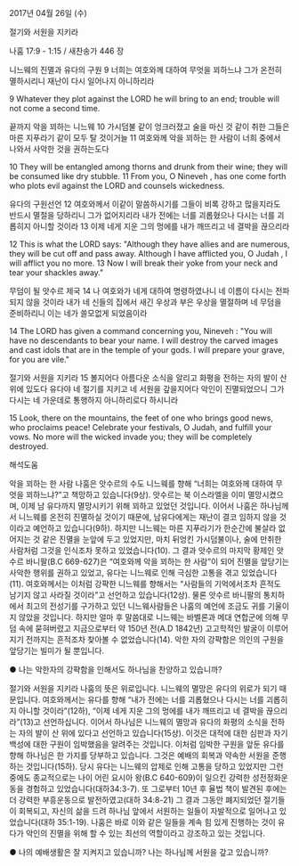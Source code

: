 2017년 04월 26일 (수)

절기와 서원을 지키라



나훔 17:9 - 1:15 / 새찬송가 446 장


니느웨의 진멸과 유다의 구원
9 너희는 여호와께 대하여 무엇을 꾀하느냐 그가 온전히 멸하시리니 재난이 다시 일어나지 아니하리라

9 Whatever they plot against the LORD he will bring to an end; trouble will not come a second time.

끝까지 악을 꾀하는 니느웨
10 가시덤불 같이 엉크러졌고 술을 마신 것 같이 취한 그들은 마른 지푸라기 같이 모두 탈 것이거늘 11 여호와께 악을 꾀하는 한 사람이 너희 중에서 나와서 사악한 것을 권하는도다

10 They will be entangled among thorns and drunk from their wine; they will be consumed like dry stubble. 11 From you, O Nineveh , has one come forth who plots evil against the LORD and counsels wickedness.

유다의 구원선언
12 여호와께서 이같이 말씀하시기를 그들이 비록 강하고 많을지라도 반드시 멸절을 당하리니 그가 없어지리라 내가 전에는 너를 괴롭혔으나 다시는 너를 괴롭히지 아니할 것이라 13 이제 네게 지운 그의 멍에를 내가 깨뜨리고 네 결박을 끊으리라

12 This is what the LORD says: "Although they have allies and are numerous, they will be cut off and pass away. Although I have afflicted you, O Judah , I will afflict you no more. 13 Now I will break their yoke from your neck and tear your shackles away."

무덤이 될 앗수르 제국
14 나 여호와가 네게 대하여 명령하였나니 네 이름이 다시는 전파되지 않을 것이라 내가 네 신들의 집에서 새긴 우상과 부은 우상을 멸절하며 네 무덤을 준비하리니 이는 네가 쓸모없게 되었음이라

14 The LORD has given a command concerning you, Nineveh : "You will have no descendants to bear your name. I will destroy the carved images and cast idols that are in the temple of your gods. I will prepare your grave, for you are vile."

절기와 서원을 지키라
15 볼지어다 아름다운 소식을 알리고 화평을 전하는 자의 발이 산 위에 있도다 유다야 네 절기를 지키고 네 서원을 갚을지어다 악인이 진멸되었으니 그가 다시는 네 가운데로 통행하지 아니하리로다 하시니라

15 Look, there on the mountains, the feet of one who brings good news, who proclaims peace! Celebrate your festivals, O Judah, and fulfill your vows. No more will the wicked invade you; they will be completely destroyed.

해석도움





악을 꾀하는 한 사람
나훔은 앗수르의 수도 니느웨를 향해 “너희는 여호와께 대하여 무엇을 꾀하느냐?”고 책망하고 있습니다(9상). 앗수르는 북 이스라엘을 이미 멸망시켰으며, 이제 남 유다까지 멸망시키기 위해 꾀하고 있었던 것입니다. 이어서 나훔은 하나님께서 니느웨를 온전히 진멸하실 것이기 때문에, 남유다에게는 재난이 결코 임하지 않을 것이라고 예언하고 있습니다(9하). 하지만 니느웨는 마른 지푸라기가 한순간에 불살라 없어지는 것 같은 진멸을 눈앞에 두고 있었지만, 마치 뒤엉킨 가시덤불이나, 술에 만취한 사람처럼 그것을 인식조차 못하고 있었습니다(10). 그 결과 앗수르의 마지막 황제인 앗수르 바니팔(B.C 669-627)은 “여호와께 악을 꾀하는 한 사람”이 되어 진멸을 앞당기는 사악한 행위를 권하고 있었고, 유다는 니느웨로 인해 극심한 고통을 겪고 있었습니다(11). 여호와께서는 이처럼 강퍅한 니느웨를 향해서는 “사람들의 기억에서조차 흔적도 남기지 않고 사라질 것이라”고 선언하고 있습니다(12상). 물론 앗수르 바니팔의 통치하에서 최고의 전성기를 구가하고 있던 니느웨사람들은 나훔의 예언에 조금도 귀를 기울이지 않았을 것입니다. 하지만 얼마 후 말씀대로 니느웨는 바벨론과 메대 연합군에 의해 무덤 속에 묻혀버렸고 지금으로부터 약 150년 전(A.D 1842년) 고고학적인 발굴이 이루어지기 전까지는 흔적조차 찾아볼 수 없었습니다(14). 악한 자의 강퍅함은 의인의 구원을 앞당기는 빌미가 될 뿐입니다.

● 나는 악한자의 강퍅함을 인해서도 하나님을 찬양하고 있습니까?

절기와 서원을 지키라
나훔의 뜻은 위로입니다. 니느웨의 멸망은 유다의 위로가 되기 때문입니다. 여호와께서는 유다를 향해 “내가 전에는 너를 괴롭혔으나 다시는 너를 괴롭히지 아니할 것이라”(12하), “이제 네게 지운 그의 멍에를 내가 깨뜨리고 네 결박을 끊으리라”(13)고 선언하십니다. 이어서 하나님은 니느웨의 멸망과 유다의 화평의 소식을 전하는 자의 발이 산 위에 있다고 선언하고 있습니다(15상). 이것은 대적에 대한 심판과 자기백성에 대한 구원이 임박했음을 알려주는 것입니다. 이처럼 임박한 구원을 앞둔 유다를 향해 하나님은 한 가지를 당부하고 있습니다. 그것은 예배의 회복과 약속한 서원을 준행하는 것입니다(15하). 당시 유다는 니느웨의 압제로 인해 고통을 당하고 있었지만 그런 중에도 종교적으로는 나이 어린 요시아 왕(B.C 640-609)이 일으킨 강력한 성전정화운동을 경험하고 있었습니다(대하34:3-7). 또 그로부터 10년 후 율법 책이 발견된 후에는 더 강력한 부흥운동으로 발전하였고(대하 34:8-21) 그 결과 그동안 폐지되었던 절기들이 회복되고, 자신의 삶을 드려 하나님 앞에서 서원하는 일들이 자발적으로 일어나고 있었습니다(대하 35:1-19). 나훔은 바로 이와 같은 일들을 계속 힘 있게 진행하는 것이 유다가 악인의 진멸을 위해 할 수 있는 최선의 역할이라고 강조하고 있는 것입니다.

● 나의 예배생활은 잘 지켜지고 있습니까? 나는 하나님께 서원을 갚고 있습니까?